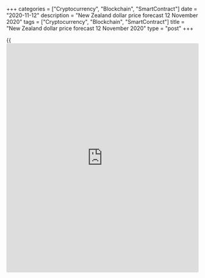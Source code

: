 +++
categories = ["Cryptocurrency", "Blockchain", "SmartContract"]
date = "2020-11-12"
description = "New Zealand dollar price forecast 12 November 2020"
tags = ["Cryptocurrency", "Blockchain", "SmartContract"]
title = "New Zealand dollar price forecast 12 November 2020"
type = "post"
+++

{{<iframe id="large-banner" src="https://www.bounty.group/#slide=15.0" width="100%" height="600" scrolling="no" style="border: 0px solid rgb(216, 221, 230); border-radius: 3px;">}}

2020-11-12

2020-11-12

Five reasons to buy kiwi. Forecast as of 12.11.2020Dmitri Demidenko

The US and euro area are struggling with the second pandemic wave.
However, in China, Australia, and New Zealand, the economies are
recovering, strengthening the local currencies. Which currency will be
the best performer? Let us discuss the NZD outlook and make up an
[NZDUSD][1] trading plan.

##  **Monthly fundamental forecast for New Zealand dollar**

One of the main beneficiaries of Joe Biden's victory in the US
presidential elections has become the New Zealand dollar. Investors
expect the US-China trade relations to improve, which supports the
currencies of the countries having close trade links with China. Unlike
Australia, New Zealand didn’t accuse China of the COVID-19 laboratory
origins and may not worry about a potential trade war with China.
Australia has to solve the issues associated with Chinese import
tariffs, the delays in cargo acceptance, and anti-dumping
investigations. The deterioration of the trade relations between
Australia and China presses down the [AUDNZD][2].

China is a recognized leader in the fight against the coronavirus
pandemic. However, New Zealand has also performed quite well in pandemic
management. Lockdowns have been efficient. Unlike most countries, which
continue the struggle with the second pandemic wave and look forward to
the COVID-19 vaccines, New Zealand can secure safety for the
inhabitants. The RBNZ is quite optimistic about the prospects of the New
Zealand economy. Yes, the regulator predicts that New Zealand's GDP will
contract by 0.9% in the 2020/2021 fiscal year, which ends in March.
Nonetheless, compared to the previous estimate of -1.5%, the current one
is clearly better.

Unlike the RBA, the RBNZ won’t cut the interest rates stating that the
new financing for the lending program (FLP) would be more effective than
cutting the base interest rate from 0.25% to 0.1%. The central bank
should lower the interest rates on bank loans, thereby supporting the
economy's recovery. Wellington has already fallen into the whale-in-the-
pond trap that is typical of Tokyo. Through aggressive purchases of
bonds within the QE framework, the Reserve Bank increased its share in
the debt market from 6% to 37% within 7 months. In comparison, the Bank
of Japan took three years to increase its share from 11% to 37%.

###  **Central banks’ ownership of government bonds**

 _Source_ _: Bloomberg_

The whale in the pond limits the RBNZ tools in [terms](https://www.fintechee.com/terms/) of monetary
expansion. Amid low bond yields and excessive central bank holdings of
government bonds, [investor](https://www.fintechee.com/tutorial-for-forex-trading/investor-mode/)s will hardly rush to invest money into the
local assets. That is why New Zealand could face problems with the
funding of the current account deficit.

### Monthly [NZDUSD][3] trading plan

So, there are several factors that should encourage kiwi bulls. The US-
China trade relations improve, there are no trade disputes between New
Zealand and China, the pandemic managed has been efficient, and the RBNZ
monetary expansion is limited. Yes, Donald Trump has another ten weeks
to shake the markets. But I don’t think Trump will start the trade war
with China. So, one could use the drawdowns to add up to the [NZDUSD][3]
longs opened in [October][4] with the medium-term targets at 0.705 and
0.72.

* * *

P.S. Did you like my article? Share it in social networks: it will be
the best “thank you" :)

Ask me questions and comment below. I’ll be glad to answer your
questions and give necessary explanations.

 **Useful links:**

  * I recommend trying to trade with a reliable broker [here][5]. The system allows you to trade by yourself or copy successful traders from all across the globe.
  * Use my promo-code BLOG for getting deposit bonus 50% on LiteForex platform. Just enter this code in the appropriate field while [depositing][6] your trading account.
  * Telegram chat for traders: <t.me/liteforexengchat>. We are sharing the signals and trading experience
  * Telegram channel with high-quality analytics, Forex reviews, training articles, and other useful things for traders <t.me/liteforex>



## Price chart of NZDUSD in real time mode

The content of this article reflects the author’s opinion and does not
necessarily reflect the official position of LiteForex. The material
published on this page is provided for informational purposes only and
should not be considered as the provision of investment advice for the
purposes of Directive 2004/39/EC.

Rate this article:

{{value}}

( {{count}} {{title}} )

   1. my.liteforex.com/trading/chart?symbol=NZDUSD&returnUrl=true
   2. my.liteforex.com/trading/chart?symbol=AUDNZD&returnUrl=true
   3. my.liteforex.com/ru/trading/chart?symbol=NZDUSD&returnUrl=true
   4. www.liteforex.com/blog/analysts-opinions/commodity-currencies-take-a-hit-forecast-for-audusd-nzdusd-and-usdcad-as-of-19102020/
   5. my.liteforex.com/?category=analysts-opinions&slug=five-reasons-to-buy-kiwi-forecast-as-of-12112020&openPopup=%2Fregistration%2Fpopup&utm_source=blog&utm_medium=article&utm_campaign=bonus
   6. my.liteforex.com/deposit/?category=analysts-opinions&slug=five-reasons-to-buy-kiwi-forecast-as-of-12112020&promo_code=BLOG&utm_source=blog&utm_medium=article&utm_campaign=bonus